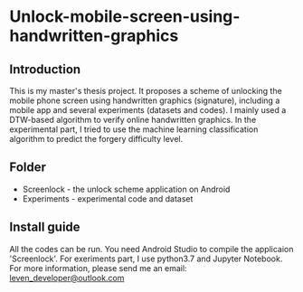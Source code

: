 # Unlock-mobile-screen-using-handwritten-graphics
## Introduction
This is my master's thesis project. It proposes a scheme of unlocking the mobile phone screen using handwritten graphics (signature), including a mobile app and several experiments (datasets and codes). I mainly used a DTW-based algorithm to verify online handwritten graphics. In the experimental part, I tried to use the machine learning classification algorithm to predict the forgery difficulty level.

## Folder
* Screenlock - the unlock scheme application on Android
* Experiments -  experimental code and dataset

## Install guide
All the codes can be run. You need Android Studio to compile the applicaion 'Screenlock'. For exeriments part, I use python3.7 and Jupyter Notebook. For more information, please send me an email: leven_developer@outlook.com
